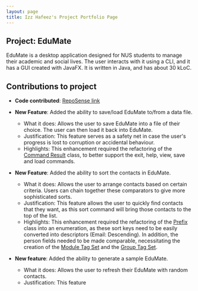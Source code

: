 ```yaml
---
layout: page
title: Izz Hafeez's Project Portfolio Page
---
```


## Project: EduMate

EduMate is a desktop application designed for NUS students to manage their academic and social lives. The user interacts with it using a CLI, and it has a GUI created with JavaFX. It is written in Java, and has about 30 kLoC.

## Contributions to project

* **Code contributed**: [RepoSense link](https://nus-cs2103-ay2223s2.github.io/tp-dashboard/?search=mynameizzhafeez&breakdown=true)

* **New Feature**: Added the ability to save/load EduMate to/from a data file.
  * What it does: Allows the user to save EduMate into a file of their choice. The user can then load it back into EduMate.
  * Justification: This feature serves as a safety net in case the user's progress is lost to corruption or accidental behaviour.
  * Highlights: This enhancement required the refactoring of the [Command Result](https://github.com/AY2223S2-CS2103T-W14-2/tp/tree/master/src/main/java/seedu/address/logic/commands/results) class, to better support the exit, help, view, save and load commands.
* **New Feature**: Added the ability to sort the contacts in EduMate.
  * What it does: Allows the user to arrange contacts based on certain criteria. Users can chain together these comparators to give more sophisticated sorts.
  * Justification: This feature allows the user to quickly find contacts that they want, as this sort command will bring those contacts to the top of the list.
  * Highlights: This enhancement required the refactoring of the [Prefix](https://github.com/AY2223S2-CS2103T-W14-2/tp/blob/master/src/main/java/seedu/address/logic/parser/Prefix.java) class into an enumeration, as these sort keys need to be easily converted into descriptors (Email: Descending). In addition, the person fields needed to be made comparable, necessitating the creation of the [Module Tag Set](https://github.com/AY2223S2-CS2103T-W14-2/tp/blob/master/src/main/java/seedu/address/model/person/ModuleTagSet.java) and the [Group Tag Set](https://github.com/AY2223S2-CS2103T-W14-2/tp/blob/master/src/main/java/seedu/address/model/person/GroupTagSet.java).
* **New feature**: Added the ability to generate a sample EduMate.
  * What it does: Allows the user to refresh their EduMate with random contacts.
  * Justification: This feature 
